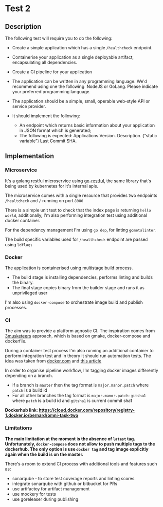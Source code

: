 # Test 2
## Description
The following test will require you to do the following:

* Create a simple application which has a single `/healthcheck` endpoint.
* Containerise your application as a single deployable artifact, encapsulating all dependencies. 
* Create a CI pipeline for your application
* The application can be written in any programming language. We'd recommend using one the following: NodeJS or GoLang. Please indicate your preferred programming language.
* The application should be a simple, small, operable web-style API or service provider. 
* It should implement the following: 

    * An endpoint which returns basic information about your application in JSON format which is generated; 
    * The following is expected: Applications Version. Description. ("static variable") Last Commit SHA.

## Implementation
### Microservice
It's a golang restful microservice using [go-restful](github.com/emicklei/go-restful), the same library that's being used by kubernetes for it's internal apis.

The microservice comes with a single resource that provides two endpoints
`/healtcheck` and `/` running on port `8080`

There is a simple unit test to check that the index page is returning `hello world`, 
additionally, I'm also performing integration test using additional docker container.

For the dependency management I'm using `go dep`, for linting `gometalinter`.

The build specific variables used for `/healthcheck` endpoint are passed using `ldflags`

### Docker
The application is containerised using multistage build process.

* The build stage is installing dependencies, performs linting and builds the binary.
* The final stage copies binary from the builder stage and runs it as unprivileged user

I'm also using `docker-compose` to orchestrate image build and publish processes.


### CI
The aim was to provide a platform agnostic CI. The inspiration comes from [3musketeers](https://3musketeers.io/) approach, which is based on
gmake, docker-compose and dockerfile.

During a container test process I'm also running an additional container to perform
integration test and in theory it should run automation tests. The idea was taken from [docker.com](https://success.docker.com/article/dev-pipeline#cicdworkflow) and
[this article](https://docs.microsoft.com/en-us/azure/devops/pipelines/languages/docker?view=azure-devops&tabs=yaml#use-docker-compose)


In order to organise pipeline workflow, I'm tagging docker images differently depending on a branch.

* If a branch is `master` then the tag format is `major.manor.patch` where `patch` is a build id
* For all other branches the tag format is `major.manor.patch-gitsha1` where `patch` is a build id and `gitsha1` is current commit sha1

**Dockerhub link: https://cloud.docker.com/repository/registry-1.docker.io/bernard/omni-task-two**

### Limitations
**The main limitation at the moment is the absence of `latest` tag. Unfortunately, `docker-compose`
does not allow to push multiple tags to the dockerhub. The only option is use `docker tag` and tag image explicitly again when the build is on the master.**
 
There's a room to extend CI process with additional tools and features such as:

* sonarqube - to store test coverage reports and linting scores
* integrate sonarqube with github or bitbucket for PRs
* use artifactoy for artifact management
* use mockery for tests
* use goreleaser during publishing
  